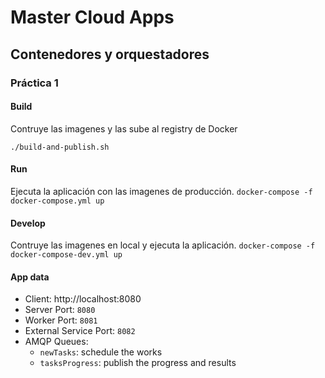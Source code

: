 # Master Cloud Apps

## Contenedores y orquestadores

### Práctica 1

#### Build

Contruye las imagenes y las sube al registry de Docker

`./build-and-publish.sh`

#### Run

Ejecuta la aplicación con las imagenes de producción.
`docker-compose -f docker-compose.yml up`

#### Develop

Contruye las imagenes en local y ejecuta la aplicación.
`docker-compose -f docker-compose-dev.yml up`

#### App data

* Client: http://localhost:8080
* Server Port: `8080`
* Worker Port: `8081`
* External Service Port: `8082`
* AMQP Queues:
    - `newTasks`: schedule the works
    - `tasksProgress`: publish the progress and results